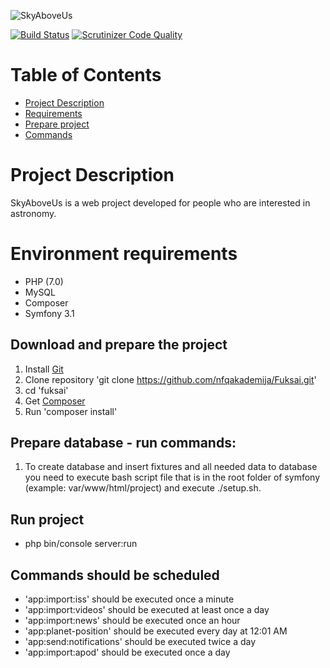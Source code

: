 ![SkyAboveUs](https://s16.postimg.org/fna1mt7px/Logomakr_8k_Hl_Xj.png)

[![Build Status](https://travis-ci.org/nfqakademija/Fuksai.svg?branch=master)](https://travis-ci.org/nfqakademija/Fuksai)
[![Scrutinizer Code Quality](https://scrutinizer-ci.com/g/nfqakademija/Fuksai/badges/quality-score.png?b=master)](https://scrutinizer-ci.com/g/nfqakademija/Fuksai/?branch=master)

# Table of Contents

* [Project Description](#project-description)
* [Requirements](#requirements)
* [Prepare project](#download)
* [Commands](#commands)

# <a name="project-description"></a>Project Description

SkyAboveUs is a web project developed for people who are interested in astronomy.

# <a name="requirements"></a>Environment requirements

* PHP (7.0)
* MySQL
* Composer
* Symfony 3.1

## <a name="download"></a>Download and prepare the project

1. Install [Git](https://git-scm.com/downloads)
1. Clone repository 'git clone https://github.com/nfqakademija/Fuksai.git'
1. cd 'fuksai'
1. Get [Composer](https://getcomposer.org/download/)
1. Run 'composer install'

## Prepare database - run commands:

1. To create database and insert fixtures and all needed data to database you need to execute bash script file that is in the root folder of symfony (example: var/www/html/project) and execute ./setup.sh.

## Run project

* php bin/console server:run

## <a name="commands"></a>Commands should be scheduled

* 'app:import:iss' should be executed once a minute
* 'app:import:videos' should be executed at least once a day
* 'app:import:news' should be executed once an hour
* 'app:planet-position' should be executed every day at 12:01 AM
* 'app:send:notifications' should be executed twice a day
* 'app:import:apod' should be executed once a day
